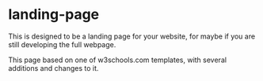 # landing-page
This is designed to be a landing page for your website, for maybe if you are still developing the full webpage.

This page based on one of w3schools.com templates, with several additions and changes to it.
